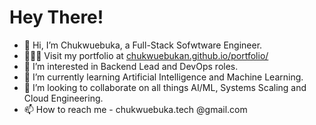# Hey There!
- 👋 Hi, I’m Chukwuebuka, a Full-Stack Sofwtware Engineer.
- 👨🏽‍💻 Visit my portfolio at [chukwuebukan.github.io/portfolio/](chukwuebukan.github.io/portfolio/) 
- 👀 I’m interested in Backend Lead and DevOps roles.
- 🌱 I’m currently learning Artificial Intelligence and Machine Learning.
- 💞️ I’m looking to collaborate on all things AI/ML, Systems Scaling and Cloud Engineering.
- 📫 How to reach me - chukwuebuka.tech @gmail.com

<!---
FrenzyNwoba/FrenzyNwoba is a ✨ special ✨ repository because its `README.md` (this file) appears on your GitHub profile.
You can click the Preview link to take a look at your changes.
--->
